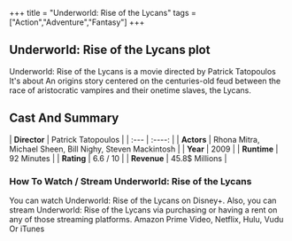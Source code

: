 +++
title = "Underworld: Rise of the Lycans"
tags = ["Action","Adventure","Fantasy"]
+++
## Underworld: Rise of the Lycans plot
Underworld: Rise of the Lycans is a movie directed by Patrick Tatopoulos It's about An origins story centered on the centuries-old feud between the race of aristocratic vampires and their onetime slaves, the Lycans.
## Cast And Summary
| **Director**      | Patrick Tatopoulos |
    | :---        |    :----:   |
    |  **Actors** | Rhona Mitra, Michael Sheen, Bill Nighy, Steven Mackintosh |
    | **Year**   | 2009    |
    |  **Runtime** | 92 Minutes |
    |  **Rating** | 6.6 / 10 | 
    |  **Revenue** | 45.8$ Millions |
### How To Watch / Stream Underworld: Rise of the Lycans
You can watch Underworld: Rise of the Lycans on Disney+.
Also, you can stream Underworld: Rise of the Lycans via purchasing or having a rent on any of those streaming platforms.
Amazon Prime Video, Netflix, Hulu, Vudu Or iTunes